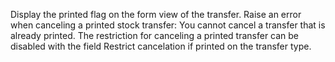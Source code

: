 Display the printed flag on the form view of the transfer. Raise an
error when canceling a printed stock transfer: You cannot cancel a
transfer that is already printed. The restriction for canceling a
printed transfer can be disabled with the field Restrict cancelation if
printed on the transfer type.
